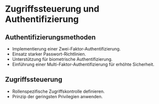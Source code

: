 # Zugriffssteuerung und Authentifizierung

## Authentifizierungsmethoden
- Implementierung einer Zwei-Faktor-Authentifizierung.
- Einsatz starker Passwort-Richtlinien.
- Unterstützung für biometrische Authentifizierung.
- Einführung einer Multi-Faktor-Authentifizierung für erhöhte Sicherheit.

## Zugriffssteuerung
- Rollenspezifische Zugriffskontrolle definieren.
- Prinzip der geringsten Privilegien anwenden.